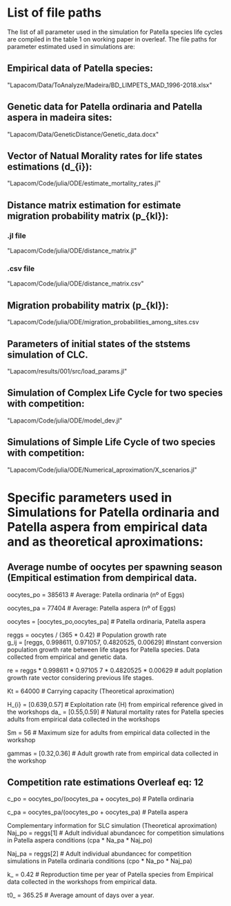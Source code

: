 # List of file paths 
The list of all parameter used in the simulation for Patella species life cycles are compiled in the table 1 on working paper in overleaf. The file paths for parameter estimated used in simulations are:

## Empirical data of Patella species:
"Lapacom/Data/ToAnalyze/Madeira/BD_LIMPETS_MAD_1996-2018.xlsx"

## Genetic data for Patella ordinaria and Patella aspera in madeira sites: 
"Lapacom/Data/GeneticDistance/Genetic_data.docx"

## Vector of Natual Morality rates for life states estimations (d_{i}):
"Lapacom/Code/julia/ODE/estimate_mortality_rates.jl"

## Distance matrix estimation for estimate migration probability matrix (p_{kl}):
### .jl file
"Lapacom/Code/julia/ODE/distance_matrix.jl"
### .csv file
"Lapacom/Code/julia/ODE/distance_matrix.csv"

## Migration probability matrix (p_{kl}):
"Lapacom/Code/julia/ODE/migration_probabilities_among_sites.csv

## Parameters of initial states of the ststems simulation of CLC.
"Lapacom/results/001/src/load_params.jl"

## Simulation of Complex Life Cycle for two species with competition:
"Lapacom/Code/julia/ODE/model_dev.jl"

## Simulations of Simple Life Cycle of two species with competition:
"Lapacom/Code/julia/ODE/Numerical_aproximation/X_scenarios.jl"

# Specific parameters used in Simulations for Patella ordinaria and Patella aspera from empirical data and as theoretical aproximations: 

## Average numbe of oocytes per spawning season (Empitical estimation from dempirical data.
oocytes_po = 385613 # Average: Patella ordinaria (nº of Eggs)

oocytes_pa = 77404  # Average: Patella aspera (nº of Eggs)

oocytes = [oocytes_po,oocytes_pa]    # Patella ordinaria, Patella aspera

reggs = oocytes / (365 * 0.42)       # Population growth rate    
g_ij = [reggs, 0.998611, 0.971057, 0.4820525, 0.00629] #Instant conversion population growth rate between life stages for Patella species. Data collected from empirical and genetic data.

re = reggs * 0.998611 * 0.97105 7 * 0.4820525 * 0.00629     # adult poplation growth rate vector considering previous life stages.

Kt = 64000          # Carrying capacity (Theoretical aproximation)

H_{i} = [0.639,0.57]   # Exploitation rate (H) from empirical reference gived in the workshops
da_ = [0.55,0.59]    # Natural mortality rates for Patella species adults from empirical data collected in the workshops 

Sm = 56              # Maximum size for adults from empirical data collected in the workshop

gammas = [0.32,0.36] # Adult growth rate from empirical data collected in the workshop

## Competition rate estimations Overleaf eq: 12

c_po = oocytes_po/(oocytes_pa + oocytes_po) # Patella ordinaria

c_pa = oocytes_pa/(oocytes_po + oocytes_pa) # Patella aspera

Complementary information for SLC simulation (Theoretical aproximation)
Naj_po = reggs[1] # Adult individual abundancec for competition simulations in Patella aspera conditions (cpa * Na_pa * Naj_po) 

Naj_pa = reggs[2] # Adult individual abundancec for competition simulations in Patella ordinaria conditions (cpo * Na_po * Naj_pa)

k_ = 0.42 # Reproduction time per year of Patella species from Empirical data collected in the workshops from empirical data.

t0_ = 365.25 # Average amount of days over a year.

